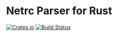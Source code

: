 Netrc Parser for Rust
=====================

[![Crates.io](https://img.shields.io/crates/v/netrc.svg)](https://crates.io/crates/netrc)
[![Build Status](https://travis-ci.org/Yuhta/netrc-rs.svg?branch=master)](https://travis-ci.org/Yuhta/netrc-rs)
